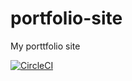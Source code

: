 # portfolio-site

My porttfolio site

[![CircleCI](https://dl.circleci.com/status-badge/img/gh/SteveJRobertson/stevejrobertson.github.io/tree/master.svg?style=svg)](https://dl.circleci.com/status-badge/redirect/gh/SteveJRobertson/stevejrobertson.github.io/tree/master)
